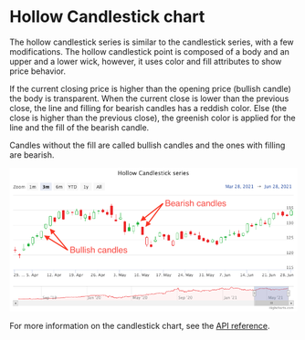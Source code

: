 Hollow Candlestick chart
================

The hollow candlestick series is similar to the candlestick series, with a few modifications. 
The hollow candlestick point is composed of a body and an upper and a lower wick, however, it uses color and fill attributes to show price behavior. 


If the current closing price is higher than the opening price (bullish candle) the body is transparent.
When the current close is lower than the previous close, the line and filling for bearish candles has a reddish color.
Else (the close is higher than the previous close), the greenish color is applied for the line and the fill of the bearish candle.

Candles without the fill are called bullish candles and the ones with filling are bearish.

![hollow-candlestick.png](hollow-candlestick.png)


For more information on the candlestick chart, see the [API reference](https://api.highcharts.com/highstock/plotOptions.hollowcandlestick).
